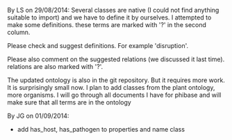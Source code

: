 By LS on 29/08/2014:
Several classes are native (I could not find anything suitable to import) and we have to define it by ourselves. I attempted to make some definitions. these terms are marked with '?' in the second column.

Please check and suggest definitions. For example 'disruption'.

Please also comment on the suggested relations (we discussed it last time). relations are also marked with '?'.

The updated ontology is also in the git repository. But it requires more work. It is surprisingly small now. I plan to add classes from the plant ontology, more organisms. I will go through all documents I have for phibase and will make sure that all terms are in the ontology


By JG on 01/09/2014:
- add has_host, has_pathogen to properties and name class


